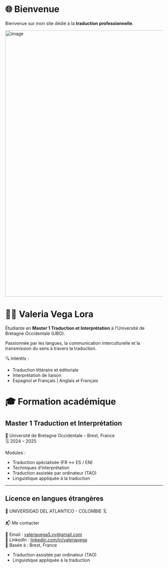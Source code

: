 # 🌐 Bienvenue

Bienvenue sur mon site dédié à la **traduction professionnelle**.

<img width="1280" height="853" alt="image" src="https://github.com/user-attachments/assets/699b60f1-b198-4b31-84ad-86a7a2450e4d" />


# 👩‍🎓 Valeria Vega Lora

Étudiante en **Master 1 Traduction et Interprétation** à l'Université de Bretagne Occidentale (UBO).

Passionnée par les langues, la communication interculturelle et la transmission du sens à travers la traduction.

🔍 Intérêts :  
- Traduction littéraire et éditoriale  
- Interprétation de liaison  
- Espagnol ⇄ Français | Anglais ⇄ Français

# 🎓 Formation académique

## Master 1 Traduction et Interprétation  
📍 Université de Bretagne Occidentale – Brest, France  
🗓️ 2024 – 2025

Modules :
- Traduction spécialisée (FR ↔️ ES / EN)
- Techniques d’interprétation
- Traduction assistée par ordinateur (TAO)
- Linguistique appliquée à la traduction

---

## Licence en langues étrangères 
📍 UNIVERSIDAD DEL ATLANTICO - COLOMBIE
🗓️ 

📬 Me contacter

📧 Email : valeriavega5.vv@gmail.com  
🔗 LinkedIn : [linkedin.com/in/valeriavega](https://linkedin.com/in/valeria-vega-lora-)   
📍 Basée à : Brest, France
- Traduction assistée par ordinateur (TAO)
- Linguistique appliquée à la traduction
